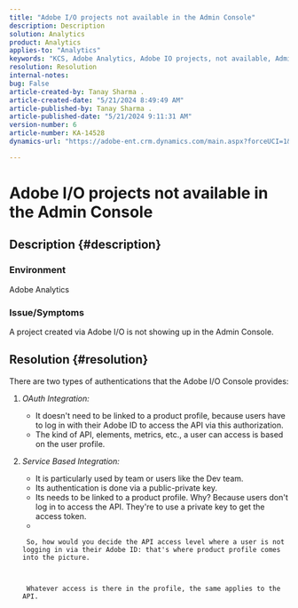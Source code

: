 ```yaml
---
title: "Adobe I/O projects not available in the Admin Console"
description: Description
solution: Analytics
product: Analytics
applies-to: "Analytics"
keywords: "KCS, Adobe Analytics, Adobe IO projects, not available, Admin Console, OAuth Integration, Service Based Integration"
resolution: Resolution
internal-notes: 
bug: False
article-created-by: Tanay Sharma .
article-created-date: "5/21/2024 8:49:49 AM"
article-published-by: Tanay Sharma .
article-published-date: "5/21/2024 9:11:31 AM"
version-number: 6
article-number: KA-14528
dynamics-url: "https://adobe-ent.crm.dynamics.com/main.aspx?forceUCI=1&pagetype=entityrecord&etn=knowledgearticle&id=fbce010f-4f17-ef11-9f8a-6045bd006b25"

---
```

# Adobe I/O projects not available in the Admin Console

## Description {#description}


### Environment

Adobe Analytics

### Issue/Symptoms

A project created via Adobe I/O is not showing up in the Admin Console.


## Resolution {#resolution}


There are two types of authentications that the Adobe I/O Console provides:

1. *OAuth Integration:*
    - It doesn't need to be linked to a product profile, because users have to log in with their Adobe ID to access the API via this authorization.
    - The kind of API, elements, metrics, etc., a user can access is based on the user profile.
2. *Service Based Integration:*

    - It is particularly used by team or users like the Dev team.
    - Its authentication is done via a public-private key.
    - Its needs to be linked to a product profile. Why? Because users don't log in to access the API. They're to use a private key to get the access token.
    - 

    
        So, how would you decide the API access level where a user is not logging in via their Adobe ID: that's where product profile comes into the picture.

    

        Whatever access is there in the profile, the same applies to the API.

